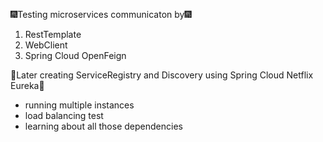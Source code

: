 🎆Testing microservices communicaton by🎆
1. RestTemplate
2. WebClient
3. Spring Cloud OpenFeign

🎇Later creating ServiceRegistry and Discovery using Spring Cloud Netflix Eureka🎇
- running multiple instances
- load balancing test
- learning about all those dependencies

   
